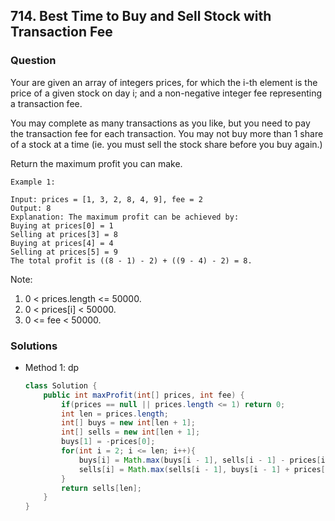 ## 714. Best Time to Buy and Sell Stock with Transaction Fee

### Question
Your are given an array of integers prices, for which the i-th element is the price of a given stock on day i; and a non-negative integer fee representing a transaction fee.

You may complete as many transactions as you like, but you need to pay the transaction fee for each transaction. You may not buy more than 1 share of a stock at a time (ie. you must sell the stock share before you buy again.)

Return the maximum profit you can make.

```
Example 1:

Input: prices = [1, 3, 2, 8, 4, 9], fee = 2
Output: 8
Explanation: The maximum profit can be achieved by:
Buying at prices[0] = 1
Selling at prices[3] = 8
Buying at prices[4] = 4
Selling at prices[5] = 9
The total profit is ((8 - 1) - 2) + ((9 - 4) - 2) = 8.
```

Note:
1. 0 < prices.length <= 50000.
2. 0 < prices[i] < 50000.
3. 0 <= fee < 50000.

### Solutions
* Method 1: dp
	```Java
	class Solution {
		public int maxProfit(int[] prices, int fee) {
			if(prices == null || prices.length <= 1) return 0;
			int len = prices.length;
			int[] buys = new int[len + 1];
			int[] sells = new int[len + 1];
			buys[1] = -prices[0];
			for(int i = 2; i <= len; i++){
				buys[i] = Math.max(buys[i - 1], sells[i - 1] - prices[i - 1]);
				sells[i] = Math.max(sells[i - 1], buys[i - 1] + prices[i - 1] - fee);
			}
			return sells[len];
		}
	}
	```